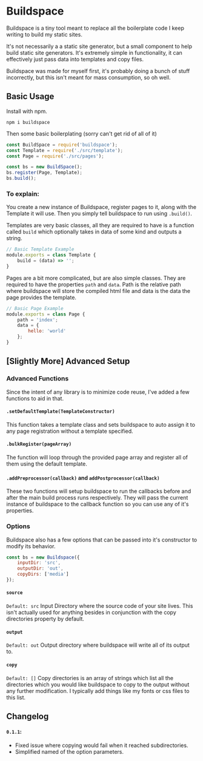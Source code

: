 # Buildspace

Buildspace is a tiny tool meant to replace all the boilerplate code I keep writing to build my static sites.

It's not necessarily a a static site generator, but a small component to help build static site generators.  It's extremely simple in functionality, it can effectively just pass data into templates and copy files.

Buildspace was made for myself first, it's probably doing a bunch of stuff incorrectly, but this isn't meant for mass consumption, so oh well.

## Basic Usage
Install with npm.

`npm i buildspace`

Then some basic boilerplating (sorry can't get rid of all of it)
```JavaScript
const BuildSpace = require('buildspace');
const Template = require('./src/template');
const Page = require('./src/pages');

const bs = new BuildSpace();
bs.register(Page, Template);
bs.build();
```

### To explain:

You create a new instance of Buildspace, register pages to it, along with the Template it will use.  Then you simply tell buildspace to run using `.build()`.

Templates are very basic classes, all they are required to have is a function called `build` which optionally takes in data of some kind and outputs a string.

```JavaScript
// Basic Template Example
module.exports = class Template {
	build = (data) => '';
}
```

Pages are a bit more complicated, but are also simple classes.  They are required to have the properties `path` and `data`.  Path is the relative path where buildspace will store the compiled html file and data is the data the page provides the template.

```JavaScript
// Basic Page Example
module.exports = class Page {
	path = 'index';
	data = {
		hello: 'world'
	};
}
```

## [Slightly More] Advanced Setup

### Advanced Functions
Since the intent of any library is to minimize code reuse, I've added a few functions to aid in that.

#### `.setDefaultTemplate(TemplateConstructor)`
This function takes a template class and sets buildspace to auto assign it to any page registration without a template specified.

#### `.bulkRegister(pageArray)`
The function will loop through the provided page array and register all of them using the default template.

#### `.addPreprocessor(callback)` and `addPostprocessor(callback)`
These two functions will setup buildspace to run the callbacks before and after the main build process runs respectively.  They will pass the current instance of buildspace to the callback function so you can use any of it's properties.

### Options

Buildspace also has a few options that can be passed into it's constructor to modify its behavior.

```JavaScript
const bs = new Buildspace({
	inputDir: 'src',
	outputDir: 'out',
	copyDirs: ['media']
});
```

#### `source`
`Default: src`
Input Directory where the source code of your site lives.  This isn't actually used for anything besides in conjunction with the copy directories property by default.

#### `output`
`Default: out`
Output directory where buildspace will write all of its output to.

#### `copy`
`Default: []`
Copy directories is an array of strings which list all the directories which you would like buildspace to copy to the output without any further modification.  I typically add things like my fonts or css files to this list.

## Changelog

#### `0.1.1`:
- Fixed issue where copying would fail when it reached subdirectories.
- Simplified named of the option parameters. 